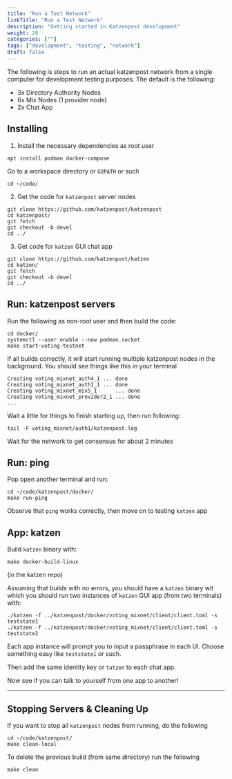 ```yaml
---
title: "Run a Test Network"
linkTitle: "Run a Test Network"
description: "Getting started in Katzenpost development"
weight: 20
categories: [""]
tags: ["development", "testing", "network"]
draft: false
---
```


The following is steps to run an actual katzenpost network from a single
computer for development testing purposes. The default is the following:

- 3x Directory Authority Nodes
- 6x Mix Nodes (1 provider node)
- 2x Chat App

## Installing

1. Install the necessary dependencies as root user

```
apt install podman docker-compose
```

Go to a workspace directory or `GOPATH` or such

```
cd ~/code/
```

2. Get the code for `katzenpost` server nodes

```
git clone https://github.com/katzenpost/katzenpost
cd katzenpost/
git fetch
git checkout -b devel
cd ../
```

3. Get code for `katzen` GUI chat app

```
git clone https://github.com/katzenpost/katzen
cd katzen/
git fetch
git checkout -b devel
cd ../
```

## Run: katzenpost servers

Run the following as non-root user and then build the code:

```
cd docker/
systemctl --user enable --now podman.socket 
make start-voting-testnet
```

If all builds correctly, it will start running multiple katzenpost nodes in
the background. You should see things like this in your terminal

```
Creating voting_mixnet_auth4_1 ... done
Creating voting_mixnet_auth1_1 ... done
Creating voting_mixnet_mix5_1      ... done
Creating voting_mixnet_provider2_1 ... done
...
```

Wait a little for things to finish starting up, then run following:

```
tail -F voting_mixnet/auth1/katzenpost.log
```

Wait for the network to get consensus for about 2 minutes


## Run: ping

Pop open another terminal and run:

```
cd ~/code/katzenpost/docker/
make run-ping
```

Observe that `ping` works correctly, then move on to testing `katzen` app


## App: katzen

Build `katzen` binary with:

```
make docker-build-linux
```

(in the katzen repo)

Assuming that builds with no errors, you should have a `katzen` binary wit which
you should run two instances of `katzen` GUI app (from two terminals) with:

```
./katzen -f ../katzenpost/docker/voting_mixnet/client/client.toml -s teststate1
./katzen -f ../katzenpost/docker/voting_mixnet/client/client.toml -s teststate2
```

Each app instance will prompt you to input a passphrase in each UI. Choose 
something easy like `teststate1` or such.

Then add the same identity key or `tatzen` to each chat app.

Now see if you can talk to yourself from one app to another!

---

## Stopping Servers & Cleaning Up

If you want to stop all `katzenpost` nodes from running, do the following

```
cd ~/code/katzenpost/
make clean-local
```

To delete the previous build (from same directory) run the following

```
make clean
```


